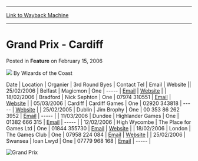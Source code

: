 
---
[Link to Wayback Machine](https://web.archive.org/web/20211028183855/https://magic.wizards.com/en/articles/archive/feature/grand-prix-cardiff-2006-02-15)

[_metadata_:wayback_url]:- "https://magic.wizards.com/en/articles/archive/feature/grand-prix-cardiff-2006-02-15"
[_metadata_:wayback_raw_url]:- "https://web.archive.org/web/20211028183855id_/https://magic.wizards.com/en/articles/archive/feature/grand-prix-cardiff-2006-02-15"
[_metadata_:wayback_capture_timestamp]:- "2021-10-28 18:38:55+00:00"
[_metadata_:description]:- "DateLocationOrganier3rd Round ByesContact TelEmailWebsite25/02/2006BelfastMagicmonOne-----EmailWebsite18/02/2006BradfordNick SephtonOne07974 310551EmailWebsite05/03/2006CardiffCardiff Games One02920 343818-----Website25/02/2005DublinJim BrophyOne00 353 86 262 3952Email-----11/03/2006DundeeHighlander GamesOne01382 666 315Email-----12/02/2006High WycombeThe Place for Games"
[_metadata_:generator]:- "Drupal 7 (http://drupal.org)"
---


Grand Prix - Cardiff
====================



 Posted in **Feature**
 on February 15, 2006 






![](https://media.magic.wizards.com/styles/auth_small/public/images/person/wizards_author.jpg)
By Wizards of the Coast













 Date | Location | Organier | 3rd Round Byes | Contact Tel | Email | Website || 25/02/2006 | Belfast | Magicmon | One | ----- | [Email](mailto:events@magicmon.co.uk) | [Website](http://www.magicmon.co.uk) |
| 18/02/2006 | Bradford | Nick Sephton | One | 07974 310551 | [Email](mailto:Njsephton@blueyonder.co.uk) | [Website](http:/www.bradfordmagic.co.uk) |
| 05/03/2006 | Cardiff | Cardiff Games  | One | 02920 343818 | ----- | [Website](http://archive.wizards.com/Magic/Magazine/Article.aspx?x=www.cardiffgames.co.uk%20) |
| 25/02/2005 | Dublin | Jim Brophy | One | 00 353 86 262 3952 | [Email](mailto:kbrophy@iol.ie) | ----- |
| 11/03/2006 | Dundee | Highlander Games | One | 01382 666 315 | [Email](mailto:gary.campbell1@btconnect.com) | ----- |
| 12/02/2006 | High Wycombe | The Place for Games Ltd | One | 01844 355730 | [Email](mailto:info@theplaceforgames.com) | [Website](http://www.theplaceforgames.com) |
| 18/02/2006 | London | The Games Club | One | 07958 224 084 | [Email](mailto:ravnica@thegameslcub.org) | [Website](http://www.thegamesclub.org) |
| 25/02/2006 | Swansea | Ioan Lwyd | One | 07779 968 168 | [Email](mailto:ioanllwyd@hotmail.com) | ----- |

  
![Grand Prix](https://media.magic.wizards.com/image_legacy_migration/grandprix/images/NEW_GP.jpg)








